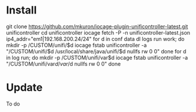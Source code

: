 # Install

  git clone https://github.com/mkuron/iocage-plugin-unificontroller-latest.git unificontroller
  cd unificontroller
  iocage fetch -P -n unificontroller-latest.json ip4_addr="em1|192.168.200.24/24"
  for d in conf data dl logs run work; do
    mkdir -p /CUSTOM/unifi/$d
    iocage fstab unificontroller -a "/CUSTOM/unifi/$d /usr/local/share/java/unifi/$d nullfs rw 0 0"
  done
  for d in log run; do
    mkdir -p /CUSTOM/unifi/var$d
    iocage fstab unificontroller -a "/CUSTOM/unifi/var$d /var/$d nullfs rw 0 0"
  done

# Update

To do